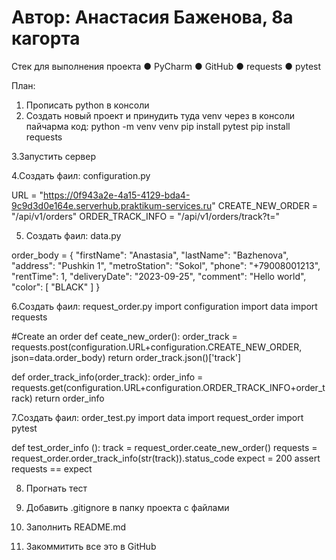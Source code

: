 ﻿# Автор: Анастасия Баженова, 8а кагорта
Стек для выполнения проекта
●	PyCharm
●	GitHub
●	requests
●	pytest

План:
1. Прописать python в консоли 
2. Создать новый проект и принудить туда venv через в консоли пайчарма код: 
python -m venv venv
pip install pytest
pip install requests

3.Запустить сервер

4.Создать фаил: configuration.py

URL = "https://0f943a2e-4a15-4129-bda4-9c9d3d0e164e.serverhub.praktikum-services.ru"
CREATE_NEW_ORDER = "/api/v1/orders"
ORDER_TRACK_INFO = "/api/v1/orders/track?t="

5.	Создать фаил: data.py

order_body = {
    "firstName": "Anastasia",
    "lastName": "Bazhenova",
    "address": "Pushkin 1",
    "metroStation": "Sokol",
    "phone": "+79008001213",
    "rentTime": 1,
    "deliveryDate": "2023-09-25",
    "comment": "Hello world",
    "color": [
        "BLACK"
    ]
}

6.Создать фаил: request_order.py
import configuration
import data
import requests

#Create an order
def ceate_new_order():
    order_track = requests.post(configuration.URL+configuration.CREATE_NEW_ORDER, json=data.order_body)
    return order_track.json()['track']

def order_track_info(order_track):
    order_info = requests.get(configuration.URL+configuration.ORDER_TRACK_INFO+order_track)
    return order_info

7.Создать фаил: order_test.py
import data
import request_order
import pytest

def test_order_info ():
    track = request_order.ceate_new_order()
    requests = request_order.order_track_info(str(track)).status_code
    expect = 200
    assert requests == expect

8. Прогнать тест

9. Добавить .gitignore в папку проекта с файлами

10. Заполнить README.md

11. Закоммитить все это в GitHub






